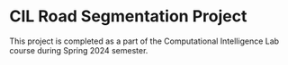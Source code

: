 # CIL Road Segmentation Project
This project is completed as a part of the Computational Intelligence Lab course during Spring 2024 semester.
